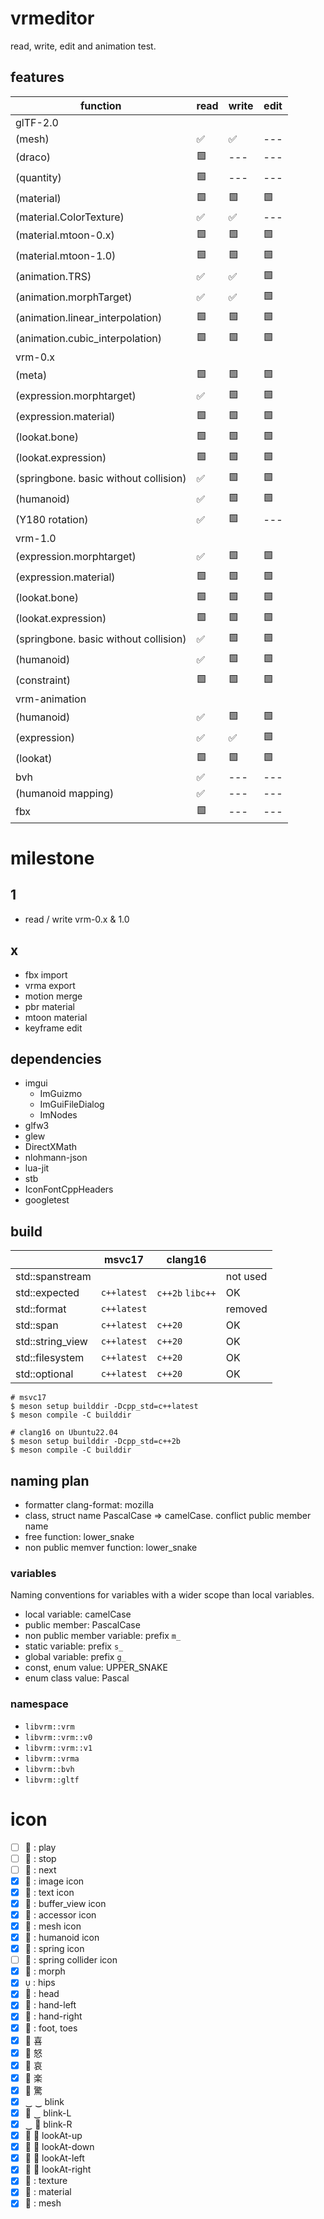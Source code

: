 # vrmeditor

read, write, edit and animation test.

## features

| function                              | read | write | edit |
| ------------------------------------- | ---- | ----- | ---- |
| glTF-2.0                              |      |       |      |
| (mesh)                                | ✅   | ✅    | ---  |
| (draco)                               | 🟩   | ---   | ---  |
| (quantity)                            | 🟩   | ---   | ---  |
| (material)                            | 🟩   | 🟩    | 🟩   |
| (material.ColorTexture)               | ✅   | ✅    | ---  |
| (material.mtoon-0.x)                  | 🟩   | 🟩    | 🟩   |
| (material.mtoon-1.0)                  | 🟩   | 🟩    | 🟩   |
| (animation.TRS)                       | ✅   | ✅    | 🟩   |
| (animation.morphTarget)               | ✅   | ✅    | 🟩   |
| (animation.linear_interpolation)      | 🟩   | 🟩    | 🟩   |
| (animation.cubic_interpolation)       | 🟩   | 🟩    | 🟩   |
| vrm-0.x                               |      |       |      |
| (meta)                                | 🟩   | 🟩    | 🟩   |
| (expression.morphtarget)              | ✅   | 🟩    | 🟩   |
| (expression.material)                 | 🟩   | 🟩    | 🟩   |
| (lookat.bone)                         | 🟩   | 🟩    | 🟩   |
| (lookat.expression)                   | 🟩   | 🟩    | 🟩   |
| (springbone. basic without collision) | ✅   | 🟩    | 🟩   |
| (humanoid)                            | ✅   | 🟩    | 🟩   |
| (Y180 rotation)                       | ✅   | 🟩    | ---  |
| vrm-1.0                               |      |       |      |
| (expression.morphtarget)              | ✅   | 🟩    | 🟩   |
| (expression.material)                 | 🟩   | 🟩    | 🟩   |
| (lookat.bone)                         | 🟩   | 🟩    | 🟩   |
| (lookat.expression)                   | 🟩   | 🟩    | 🟩   |
| (springbone. basic without collision) | ✅   | 🟩    | 🟩   |
| (humanoid)                            | ✅   | 🟩    | 🟩   |
| (constraint)                          | 🟩   | 🟩    | 🟩   |
| vrm-animation                         |      |       |      |
| (humanoid)                            | ✅   | 🟩    | 🟩   |
| (expression)                          | ✅   | ✅    | 🟩   |
| (lookat)                              | 🟩   | 🟩    | 🟩   |
| bvh                                   | ✅   | ---   | ---  |
| (humanoid mapping)                    | ✅   | ---   | ---  |
| fbx                                   | 🟩   | ---   | ---  |

# milestone

## 1

- read / write vrm-0.x & 1.0

## x

- fbx import
- vrma export
- motion merge
- pbr material
- mtoon material
- keyframe edit

## dependencies

- imgui
  - ImGuizmo
  - ImGuiFileDialog
  - ImNodes
- glfw3
- glew
- DirectXMath
- nlohmann-json
- lua-jit
- stb
- IconFontCppHeaders
- googletest

## build

|                  | msvc17      | clang16          |          |
| ---------------- | ----------- | ---------------- | -------- |
| std::spanstream  |             |                  | not used |
| std::expected    | `c++latest` | `c++2b` `libc++` | OK       |
| std::format      | `c++latest` |                  | removed  |
| std::span        | `c++latest` | `c++20`          | OK       |
| std::string_view | `c++latest` | `c++20`          | OK       |
| std::filesystem  | `c++latest` | `c++20`          | OK       |
| std::optional    | `c++latest` | `c++20`          | OK       |

```
# msvc17
$ meson setup builddir -Dcpp_std=c++latest
$ meson compile -C builddir
```

```
# clang16 on Ubuntu22.04
$ meson setup builddir -Dcpp_std=c++2b
$ meson compile -C builddir
```

## naming plan

- formatter clang-format: mozilla
- class, struct name PascalCase => camelCase. conflict public member name
- free function: lower_snake
- non public memver function: lower_snake

### variables

Naming conventions for variables with a wider scope than local variables.

- local variable: camelCase
- public member: PascalCase
- non public member variable: prefix `m_`
- static variable: prefix `s_`
- global variable: prefix `g_`
- const, enum value: UPPER_SNAKE
- enum class value: Pascal

### namespace

- `libvrm::vrm`
- `libvrm::vrm::v0`
- `libvrm::vrm::v1`
- `libvrm::vrma`
- `libvrm::bvh`
- `libvrm::gltf`

# icon

- [ ]  : play
- [ ]  : stop
- [ ] 󰒭 : next
- [x]  : image icon
- [x]  : text icon
- [x]  : buffer_view icon
- [x]  : accessor icon
- [x] 󰕣 : mesh icon
- [x] 󰂹 : humanoid icon
- [x] 󰚟 : spring icon
- [ ] 󱥔 : spring collider icon
- [x]  : morph
- [x]  : hips
- [x] 󱍞 : head
- [x] 󰹆 : hand-left
- [x] 󰹇 : hand-right
- [x] 󱗈 : foot, toes
- [x] 󰱰 喜
- [x] 󰱩 怒
- [x] 󰱶 哀
- [x] 󰱱 楽
- [x] 󰱮 驚
- [x] ‿ ‿ blink
- [x] 󰈈 ‿ blink-L
- [x] ‿ 󰈈 blink-R
- [x] 󰈈  lookAt-up
- [x] 󰈈  lookAt-down
- [x] 󰈈  lookAt-left
- [x] 󰈈  lookAt-right
- [x]  : texture
- [x]  : material
- [x] 󰕣 : mesh
